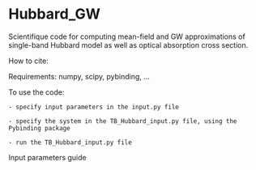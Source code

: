 # Hubbard_GW
Scientifique code for computing mean-field and GW approximations of single-band Hubbard model as well as optical absorption cross section.

How to cite:

Requirements: numpy, scipy, pybinding, ...

To use the code: 

    - specify input parameters in the input.py file

    - specify the system in the TB_Hubbard_input.py file, using the Pybinding package  
    
    - run the TB_Hubbard_input.py file

Input parameters guide
